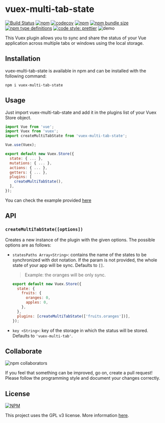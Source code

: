 # vuex-multi-tab-state

[![Build Status](https://travis-ci.com/gabrielmbmb/vuex-multi-tab-state.svg?branch=master)](https://travis-ci.com/gabrielmbmb/vuex-multi-tab-state)
[![npm](https://img.shields.io/npm/v/vuex-multi-tab-state)](https://www.npmjs.com/package/vuex-multi-tab-state)
[![codecov](https://codecov.io/gh/gabrielmbmb/vuex-multi-tab-state/branch/master/graph/badge.svg)](https://codecov.io/gh/gabrielmbmb/vuex-multi-tab-state)
[![npm](https://img.shields.io/npm/dm/vuex-multi-tab-state)](https://www.npmjs.com/package/vuex-multi-tab-state)
[![npm bundle size](https://img.shields.io/bundlephobia/min/vuex-multi-tab-state)](https://www.npmjs.com/package/vuex-multi-tab-state)
[![npm type definitions](https://img.shields.io/npm/types/vuex-multi-tab-state)](https://www.npmjs.com/package/vuex-multi-tab-state)
[![code style: prettier](https://img.shields.io/badge/code_style-prettier-ff69b4.svg?style=flat-square)](https://github.com/prettier/prettier)
![demo](https://raw.githubusercontent.com/gabrielmbmb/vuex-multi-tab-state/master/.github/demo.gif?token=AHBT6NTORAZEFGKQRZ3IC4C6KHJA6)

This Vuex plugin allows you to sync and share the status of your Vue application across multiple tabs or windows using the local storage.

## Installation

vuex-multi-tab-state is available in npm and can be installed with the following command:

    npm i vuex-multi-tab-state

## Usage

Just import vuex-multi-tab-state and add it in the plugins list of your Vuex Store object.

```javascript
import Vue from 'vue';
import Vuex from 'vuex';
import createMultiTabState from 'vuex-multi-tab-state';

Vue.use(Vuex);

export default new Vuex.Store({
  state: { ... },
  mutations: { ... },
  actions: { ... },
  getters: { ... },
  plugins: [
    createMultiTabState(),
  ],
});
```

You can check the example provided [here](https://github.com/gabrielmbmb/vuex-multi-tab-state/tree/master/examples/basic)

## API

### `createMultiTabState([options])`

Creates a new instance of the plugin with the given options. The possible options are as follows:

- `statesPaths Array<String>`: contains the name of the states to be synchronized with dot notation. If the param is not provided, the whole state of your app will be sync. Defaults to `[]`.

  > Example: the oranges will be only sync.

  ```javascript
  export default new Vuex.Store({
    state: {
      fruits: {
        oranges: 0,
        apples: 0,
      },
    },
    plugins: [createMultiTabState(['fruits.oranges'])],
  });
  ```

- `key <String>`: key of the storage in which the status will be stored. Defaults to `'vuex-multi-tab'`.

## Collaborate

![npm collaborators](https://img.shields.io/npm/collaborators/vuex-multi-tab-state)

If you feel that something can be improved, go on, create a pull request! Please follow the programming style and document your changes correctly.

## License

[![NPM](https://img.shields.io/npm/l/vuex-multi-tab-state)](https://github.com/gabrielmbmb/vuex-multi-tab-state/blob/master/LICENSE)

This project uses the GPL v3 license. More information [here](https://github.com/gabrielmbmb/vuex-multi-tab-state/blob/master/LICENSE).
